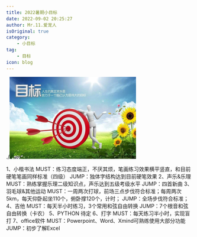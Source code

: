```yaml
---
title: 2022暑期小目标
date: 2022-09-02 20:25:27
author: Mr.11.爱宠人
isOriginal: true
category:
    - 小目标
tag:
    - 目标
icon: blog
---
```




./<img src="summerholiday2022.assets/image-20220906191849001.png" alt="image-20220906191849001" style="zoom:50%;" />

1、小楷书法 
MUST：练习态度端正，不厌其烦，笔画练习效果横平竖直，和目前硬笔笔画同样标准（四级）
JUMP：独体字结构达到目前硬笔效果
2、声乐&乐理
MUST：熟练掌握乐理二级知识点，声乐达到五级考级水平
JUMP：四首新曲
3、羽毛球&其他运动
MUST：一周两次打球，前场三点步伐符合标准；每周两次5km，每天仰卧起坐110个，俯卧撑120个，计时；
JUMP：全场步伐符合标准；
4、吉他
MUST：每天半小时练习，3个常用和弦自由转换
JUMP：7个根音和弦自由转换（卡农）
5、PYTHON
待定
6、打字
MUST：每天练习半小时，实现盲打
7、office软件
MUST：Powerpoint、Word、Xmind可熟练使用大部分功能
JUMP：初步了解Excel